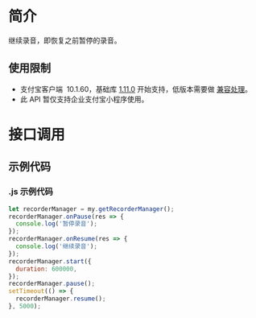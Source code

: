 # 简介

继续录音，即恢复之前暂停的录音。

## 使用限制

- 支付宝客户端  10.1.60，基础库 [1.11.0](https://opendocs.alipay.com/mini/framework/lib) 开始支持，低版本需要做 [兼容处理](https://docs.alipay.com/mini/framework/compatibility)。
- 此 API 暂仅支持企业支付宝小程序使用。

# 接口调用

## 示例代码

### .js 示例代码

```javascript
let recorderManager = my.getRecorderManager();
recorderManager.onPause(res => {
  console.log('暂停录音');
});
recorderManager.onResume(res => {
  console.log('继续录音');
});
recorderManager.start({
  duration: 600000,
});
recorderManager.pause();
setTimeout(() => {
  recorderManager.resume();
}, 5000);
```
